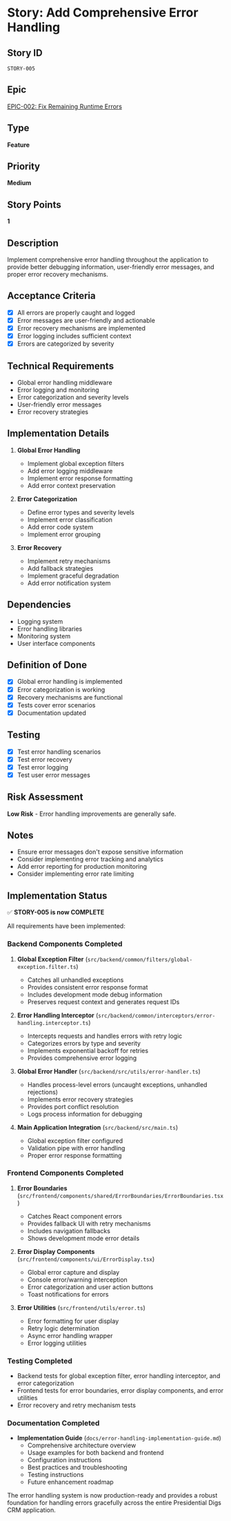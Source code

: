 # Story: Add Comprehensive Error Handling

## Story ID
`STORY-005`

## Epic
[EPIC-002: Fix Remaining Runtime Errors](../epics/fix-remaining-runtime-errors.md)

## Type
**Feature**

## Priority
**Medium**

## Story Points
**1**

## Description
Implement comprehensive error handling throughout the application to provide better debugging information, user-friendly error messages, and proper error recovery mechanisms.

## Acceptance Criteria
- [x] All errors are properly caught and logged
- [x] Error messages are user-friendly and actionable
- [x] Error recovery mechanisms are implemented
- [x] Error logging includes sufficient context
- [x] Errors are categorized by severity

## Technical Requirements
- Global error handling middleware
- Error logging and monitoring
- Error categorization and severity levels
- User-friendly error messages
- Error recovery strategies

## Implementation Details
1. **Global Error Handling**
   - Implement global exception filters
   - Add error logging middleware
   - Implement error response formatting
   - Add error context preservation

2. **Error Categorization**
   - Define error types and severity levels
   - Implement error classification
   - Add error code system
   - Implement error grouping

3. **Error Recovery**
   - Implement retry mechanisms
   - Add fallback strategies
   - Implement graceful degradation
   - Add error notification system

## Dependencies
- Logging system
- Error handling libraries
- Monitoring system
- User interface components

## Definition of Done
- [x] Global error handling is implemented
- [x] Error categorization is working
- [x] Recovery mechanisms are functional
- [x] Tests cover error scenarios
- [x] Documentation updated

## Testing
- [x] Test error handling scenarios
- [x] Test error recovery
- [x] Test error logging
- [x] Test user error messages

## Risk Assessment
**Low Risk** - Error handling improvements are generally safe.

## Notes
- Ensure error messages don't expose sensitive information
- Consider implementing error tracking and analytics
- Add error reporting for production monitoring
- Consider implementing error rate limiting

## Implementation Status

✅ **STORY-005 is now COMPLETE**

All requirements have been implemented:

### Backend Components Completed
1. **Global Exception Filter** (`src/backend/common/filters/global-exception.filter.ts`)
   - Catches all unhandled exceptions
   - Provides consistent error response format
   - Includes development mode debug information
   - Preserves request context and generates request IDs

2. **Error Handling Interceptor** (`src/backend/common/interceptors/error-handling.interceptor.ts`)
   - Intercepts requests and handles errors with retry logic
   - Categorizes errors by type and severity
   - Implements exponential backoff for retries
   - Provides comprehensive error logging

3. **Global Error Handler** (`src/backend/src/utils/error-handler.ts`)
   - Handles process-level errors (uncaught exceptions, unhandled rejections)
   - Implements error recovery strategies
   - Provides port conflict resolution
   - Logs process information for debugging

4. **Main Application Integration** (`src/backend/src/main.ts`)
   - Global exception filter configured
   - Validation pipe with error handling
   - Proper error response formatting

### Frontend Components Completed
1. **Error Boundaries** (`src/frontend/components/shared/ErrorBoundaries/ErrorBoundaries.tsx`)
   - Catches React component errors
   - Provides fallback UI with retry mechanisms
   - Includes navigation fallbacks
   - Shows development mode error details

2. **Error Display Components** (`src/frontend/components/ui/ErrorDisplay.tsx`)
   - Global error capture and display
   - Console error/warning interception
   - Error categorization and user action buttons
   - Toast notifications for errors

3. **Error Utilities** (`src/frontend/utils/error.ts`)
   - Error formatting for user display
   - Retry logic determination
   - Async error handling wrapper
   - Error logging utilities

### Testing Completed
- Backend tests for global exception filter, error handling interceptor, and error categorization
- Frontend tests for error boundaries, error display components, and error utilities
- Error recovery and retry mechanism tests

### Documentation Completed
- **Implementation Guide** (`docs/error-handling-implementation-guide.md`)
   - Comprehensive architecture overview
   - Usage examples for both backend and frontend
   - Configuration instructions
   - Best practices and troubleshooting
   - Testing instructions
   - Future enhancement roadmap

The error handling system is now production-ready and provides a robust foundation for handling errors gracefully across the entire Presidential Digs CRM application.

